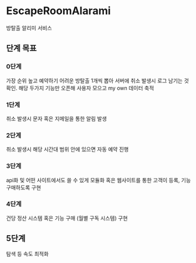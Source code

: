 # EscapeRoomAlarami
방탈출 알리미 서비스

## 단계 목표

### 0단계
가장 순위 높고 예약하기 어려운 방탈출 1개씩 뽑아 서버에 취소 발생시 로그 남기는 것 확인.
해당 두가지 기능만 오픈해 사용자 모으고 my own 데이터 축적

### 1단계
취소 발생시 문자 혹은 지메일을 통한 알림 발생

### 2단계
취소 발생시 해당 시간대 범위 안에 있으면 자동 예약 진행

### 3단계
api화 및 어떤 사이트에서도 쓸 수 있게 모듈화
혹은 웹사이트를 통한 고객이 등록, 기능 구매하도록 구현

### 4단계
건당 정산 시스템
혹은 기능 구매 (월별 구독 시스템) 구현


## 5단계
탐색 등 속도 최적화
